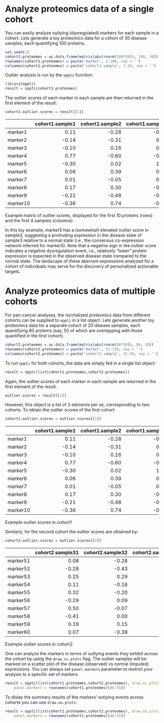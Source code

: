 # Analyze proteomics data of a single cohort

You can easily analyze outlying (dysregulated) markers for each sample
in a cohort. Lets generate a toy proteomics data for a cohort of 30
disease samples, each quantifying 100 proteins.

``` r
set.seed(1)
cohort1.proteomes = as.data.frame(matrix(abs(rnorm(100*30)), 100, 30)) 
rownames(cohort1.proteomes) = paste('marker', 1:100, sep = '')
colnames(cohort1.proteomes) = paste('cohort1.sample', 1:30, sep = '')
```

Outlier analysis is run by the `oppti` function:

``` r
library(oppti)
result = oppti(cohort1.proteomes)
```

The outlier scores of each marker in each sample are then returned in
the first element of the
result:

``` r
cohort1.outlier.scores = result[[1]] 
```

|          | cohort1.sample1 | cohort1.sample2 | cohort1.sample3 | cohort1.sample4 |
| -------- | --------------: | --------------: | --------------: | --------------: |
| marker1  |            0.11 |          \-0.28 |          \-0.31 |            0.12 |
| marker2  |          \-0.14 |          \-0.31 |            0.32 |          \-0.08 |
| marker3  |          \-0.10 |            0.16 |            0.55 |            0.65 |
| marker4  |            0.77 |          \-0.60 |          \-0.68 |          \-0.18 |
| marker5  |          \-0.30 |            0.02 |            1.62 |            1.01 |
| marker6  |            0.06 |            0.39 |            0.77 |            0.55 |
| marker7  |            0.01 |          \-0.05 |            0.00 |          \-0.06 |
| marker8  |            0.17 |            0.30 |          \-0.01 |          \-0.02 |
| marker9  |          \-0.21 |          \-0.48 |          \-0.80 |            0.02 |
| marker10 |          \-0.36 |            0.74 |          \-0.36 |          \-0.55 |

Example matrix of outlier scores, displayed for the first 10 proteins
(rows) and the first 4 samples (columns)

In this toy example, marker5 has a (somewhat) elevated outlier score in
sample3, suggesting a protruding expression in the disease state of
sample3 relative to a normal state (i.e., the consensus co-expression
network inferred for marker5). Note that a negative sign in the outlier
score indicates a negative dysregulation event, i.e., relatively “lower”
protein expression is expected in the observed disease state compared to
the normal state. The landscape of these aberrant expressions analyzed
for a cohort of individuals may serve for the discovery of personalized
actionable targets.

# Analyze proteomics data of multiple cohorts

For pan-cancer analyses, the normalized proteomics data from different
cohorts can be supplied to `oppti` in a list object. Lets generate
another toy proteomics data for a separate cohort of 20 disease samples,
each quantifying 80 proteins (say, 50 of which are overlapping with
those quantified in the first cohort).

``` r
cohort2.proteomes = as.data.frame(matrix(abs(rnorm(80*20)), 80, 20)) 
rownames(cohort2.proteomes) = paste('marker', 51:130, sep = '')
colnames(cohort2.proteomes) = paste('cohort2.sample', 31:50, sep = '')
```

To run `oppti` for both cohorts, the data are simply fed in a single
list object:

``` r
result = oppti(list(cohort1.proteomes,cohort2.proteomes))
```

Again, the outlier scores of each marker in each sample are returned in
the first element of the result.

``` r
outlier.scores = result[[1]]
```

However, this object is a list of 2 elements per se, corresponding to
two cohorts. To obtain the outlier scores of the first
cohort:

``` r
cohort1.outlier.scores = outlier.scores[[1]]
```

|          | cohort1.sample1 | cohort1.sample2 | cohort1.sample3 | cohort1.sample4 |
| -------- | --------------: | --------------: | --------------: | --------------: |
| marker1  |            0.11 |          \-0.28 |          \-0.31 |            0.12 |
| marker2  |          \-0.14 |          \-0.31 |            0.32 |          \-0.08 |
| marker3  |          \-0.10 |            0.16 |            0.55 |            0.65 |
| marker4  |            0.77 |          \-0.60 |          \-0.68 |          \-0.18 |
| marker5  |          \-0.30 |            0.02 |            1.62 |            1.01 |
| marker6  |            0.06 |            0.39 |            0.77 |            0.55 |
| marker7  |            0.01 |          \-0.05 |            0.00 |          \-0.06 |
| marker8  |            0.17 |            0.30 |          \-0.01 |          \-0.02 |
| marker9  |          \-0.21 |          \-0.48 |          \-0.80 |            0.02 |
| marker10 |          \-0.36 |            0.74 |          \-0.36 |          \-0.55 |

Example outlier scores in cohort1

Similarly, for the second cohort the outlier scores are obtained
by:

``` r
cohort2.outlier.scores = outlier.scores[[2]]
```

|          | cohort2.sample31 | cohort2.sample32 | cohort2.sample33 | cohort2.sample34 |
| -------- | ---------------: | ---------------: | ---------------: | ---------------: |
| marker51 |             0.08 |           \-0.28 |             0.23 |           \-0.17 |
| marker52 |           \-0.28 |           \-0.43 |           \-0.41 |             0.13 |
| marker53 |             0.25 |             0.29 |             0.00 |           \-0.13 |
| marker54 |             0.11 |           \-0.16 |             0.38 |           \-0.12 |
| marker55 |             0.32 |           \-0.20 |             0.67 |             0.61 |
| marker56 |           \-0.29 |             0.09 |           \-0.21 |             0.23 |
| marker57 |             0.50 |           \-0.07 |             0.38 |           \-0.40 |
| marker58 |           \-0.41 |             0.00 |             0.23 |             0.64 |
| marker59 |             0.19 |             0.15 |           \-0.15 |           \-0.03 |
| marker60 |             0.07 |           \-0.39 |             0.28 |           \-0.33 |

Example outlier scores in cohort2

One can analyze the markers in terms of outlying events they exhibit
across the cohort by using the `draw.sc.plots` flag. The outlier samples
will be marked on a scatter plot of the disease (observed) vs normal
(imputed) expressions. You can always set `panel.markers` parameter to
restrict your analysis to a specific set of
markers.

``` r
result = oppti(list(cohort1.proteomes,cohort2.proteomes), draw.sc.plots = TRUE,
    panel.markers = rownames(cohort1.proteomes)[46:55])
```

To dislay the summary results of the markers’ outlying events across
cohorts you can use
`draw.ou.plots`:

``` r
result = oppti(list(cohort1.proteomes,cohort2.proteomes), draw.ou.plots = TRUE,
    panel.markers = rownames(cohort1.proteomes)[46:55])
```
